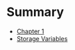 # Summary

- [Chapter 1](./chapter_1.md)
- [Storage Variables](./storage_variables/storage_variables.md)
